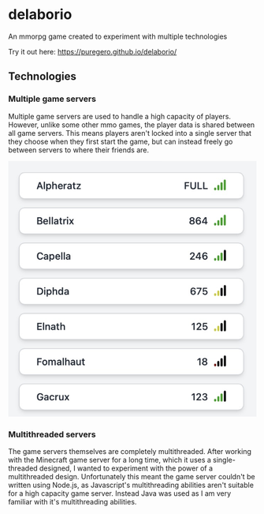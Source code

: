 # delaborio

An mmorpg game created to experiment with multiple technologies

Try it out here: https://puregero.github.io/delaborio/

## Technologies

### Multiple game servers

Multiple game servers are used to handle a high capacity of players. However,
unlike some other mmo games, the player data is shared between all game servers.
This means players aren't locked into a single server that they choose when they
first start the game, but can instead freely go between servers to where their
friends are.

![A list of servers as seen in-game](img/serverlist.jpg)

### Multithreaded servers

The game servers themselves are completely multithreaded. After working with the
Minecraft game server for a long time, which it uses a single-threaded designed,
I wanted to experiment with the power of a multithreaded design. Unfortunately
this meant the game server couldn't be written using Node.js, as Javascript's
multithreading abilities aren't suitable for a high capacity game server.
Instead Java was used as I am very familiar with it's multithreading abilities.